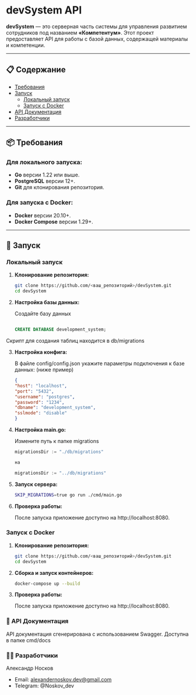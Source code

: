 # devSystem API

**devSystem** — это серверная часть системы для управления развитием сотрудников под названием **«Компетентум»**. Этот проект предоставляет API для работы с базой данных, содержащей материалы и компетенции.

---

## 📋 Содержание
- [Требования](#требования)
- [Запуск](#запуск)
  - [Локальный запуск](#локальный-запуск)
  - [Запуск с Docker](#запуск-с-docker)
- [API Документация](#api-документация)
- [Разработчики](#разработчики)

---

## 📦 Требования

### Для локального запуска:
- **Go** версии 1.22 или выше.
- **PostgreSQL** версии 12+.
- **Git** для клонирования репозитория.

### Для запуска с Docker:
- **Docker** версии 20.10+.
- **Docker Compose** версии 1.29+.

---

## 🚀 Запуск

### Локальный запуск

1. **Клонирование репозитория:**
   ```bash
   git clone https://github.com/<ваш_репозиторий>/devSystem.git
   cd devSystem
2. **Настройка базы данных:**
   
   Cоздайте базу данных
   
   ```sql
   
   CREATE DATABASE development_system;
   
  Скрипт для создания таблиц находится в db/migrations

3. **Настройка конфига:**

    В файле config/config.json укажите параметры подключения к базе данных: (ниже пример)
    ```json
    {
    "host": "localhost",
    "port": "5432",
    "username": "postgres",
    "password": "1234",
    "dbname": "development_system",
    "sslmode": "disable"
    }
4. **Настройка main.go:**

   Измените путь к папке migrations
   
   ```go
   migrationsDir := "./db/migrations"
   
   на
   
   migrationsDir := "../db/migrations"

6. **Запуск сервера:**
   ```bash
   SKIP_MIGRATIONS=true go run ./cmd/main.go
7. **Проверка работы:**
   
    После запуска приложение доступно на http://localhost:8080.

### Запуск с Docker

1. **Клонирование репозитория:**
   ```bash
   git clone https://github.com/<ваш_репозиторий>/devSystem.git
   cd devSystem
2. **Сборка и запуск контейнеров:**
   
   ```bash
   docker-compose up --build
3. **Проверка работы:**
   
    После запуска приложение доступно на http://localhost:8080.
   
### 📖 API Документация
API документация сгенерирована с использованием Swagger. Доступна в папке cmd/docs

### 👨‍💻 Разработчики

Александр Носков
- Email: alexandernoskov.dev@gmail.com
- Telegram: @Noskov_dev

   
